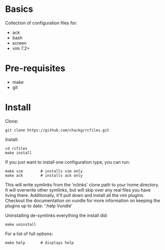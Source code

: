 # Basics

Collection of configuration files for:

* ack
* bash
* screen
* vim 7.2+

# Pre-requisites

* make
* git

# Install

Clone:
    
    git clone https://github.com/chuckg/rcfiles.git

Install:  

    cd rcfiles
    make install

If you just want to install one configuration type, you can run:

    make vim        # installs vim only
    make ack        # installs ack only

This will write symlinks from the 'rclinks' clone path to your home directory.
It will overwrite other symlinks, but will skip over any real files you have
living there.  Additionally, it'll pull down and install all the vim plugins.
Checkout the documentation on vundle for more information on keeping the
plugins up to date: ':help Vundle'

Uninstalling de-symlinks everything the install did:

    make uninstall

For a list of full options:
    
    make help       # displays help
